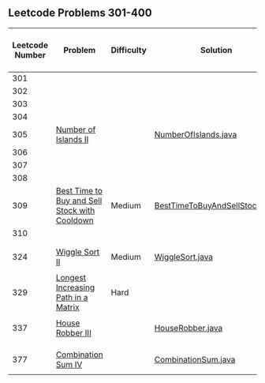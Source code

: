 ## Leetcode Problems 301-400

| Leetcode Number | Problem | Difficulty | Solution | Applied Data Structure / Algorithms | Note |
|---|---|---|---|---|---|
| 301 | []() | | []() | | |
| 302 | []() | | []() | | |
| 303 | []() | | []() | | |
| 304 | []() | | []() | | |
| 305 | [Number of Islands II](https://leetcode.com/problems/number-of-islands-ii/) | | [NumberOfIslands.java](../problems101_200/src/main/java/com.search2026.leetcode.problems/NumberOfIslands.java) | | |
| 306 | []() | | []() | | |
| 307 | []() | | []() | | |
| 308 | []() | | []() | | |
| 309 | [Best Time to Buy and Sell Stock with Cooldown](https://leetcode.com/problems/best-time-to-buy-and-sell-stock-with-cooldown/) | Medium | [BestTimeToBuyAndSellStock.java](../problems101_200/src/main/java/com.search2026.leetcode.problems/BestTimeToBuyAndSellStock.java) | | |
| 310 | []() | | []() | | |
| | | | | | |
| | | | | | |
| 324 | [Wiggle Sort II](../resources/WiggleSortII.md) | Medium | [WiggleSort.java](../problems201_300/src/main/java/com.search2026.leetcode.problems/WiggleSort.java) | | |
| | | | | | |
| 329 | [Longest Increasing Path in a Matrix](https://leetcode.com/problems/longest-increasing-path-in-a-matrix/) | Hard | | | |
| | | | | | |
| 337 | [House Robber III](https://leetcode.com/problems/house-robber-iii/) | | [HouseRobber.java](../problems101_200/src/main/java/com.search2026.leetcode.problems/HouseRobber.java) | | |
| | | | | | |
| | | | | | |
| | | | | | |
| 377 | [Combination Sum IV](https://leetcode.com/problems/combination-sum-iv/) | |  [CombinationSum.java](../problems1_100/src/main/java/com.search2026.leetcode.problems/CombinationSum.java) | | |
| | | | | | |
